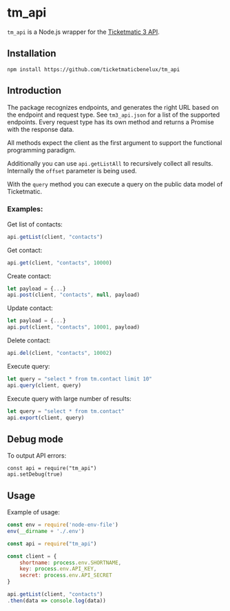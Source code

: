 # tm_api

`tm_api` is a Node.js wrapper for the [Ticketmatic 3 API](https://www.ticketmatic.com/docs/api/).

## Installation

```
npm install https://github.com/ticketmaticbenelux/tm_api
```

## Introduction

The package recognizes endpoints, and generates the right URL based on the endpoint and request type. See `tm3_api.json` for a list of the supported endpoints. Every request type has its own method and returns a Promise with the response data.

All methods expect the client as the first argument to support the functional programming paradigm.

Additionally you can use `api.getListAll` to recursively collect all results. Internally the `offset` parameter is being used.

With the `query` method you can execute a query on the public data model of Ticketmatic.

### Examples:

Get list of contacts:

```javascript
api.getList(client, "contacts")
```

Get contact:

```javascript
api.get(client, "contacts", 10000)
```

Create contact:

```javascript
let payload = {...}
api.post(client, "contacts", null, payload)
```

Update contact:

```javascript
let payload = {...}
api.put(client, "contacts", 10001, payload)
```

Delete contact:

```javascript
api.del(client, "contacts", 10002)
```

Execute query:

```javascript
let query = "select * from tm.contact limit 10"
api.query(client, query)
```

Execute query with large number of results:

```javascript
let query = "select * from tm.contact"
api.export(client, query)
```

## Debug mode

To output API errors:

```
const api = require("tm_api")
api.setDebug(true)
```

## Usage

Example of usage:

```javascript
const env = require('node-env-file')
env(__dirname + './.env')

const api = require("tm_api")

const client = {
	shortname: process.env.SHORTNAME,
	key: process.env.API_KEY,
	secret: process.env.API_SECRET
}

api.getList(client, "contacts")
.then(data => console.log(data))
```
